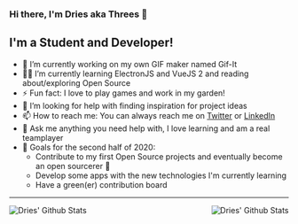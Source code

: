 ### Hi there, I'm Dries aka Threes 👋

## I'm a Student and Developer!

- 🔭 I’m currently working on my own GIF maker named Gif-It
- 👨‍🎓 I’m currently learning ElectronJS and VueJS 2 and reading about/exploring Open Source
- ⚡ Fun fact: I love to play games and work in my garden!
- 🤔 I’m looking for help with finding inspiration for project ideas
- 📫 How to reach me: You can always reach me on [Twitter](https://twitter.com/_droes_) or [LinkedIn](https://www.linkedin.com/in/dries-verelst/)
- 💬 Ask me anything you need help with, I love learning and am a real teamplayer
- :goal_net: Goals for the second half of 2020: 
    - Contribute to my first Open Source projects and eventually become an open sourcerer 🧙
    - Develop some apps with the new technologies I'm currently learning
    - Have a green(er) contribution board
---

<img align="left" alt="Dries' Github Stats" src="https://github-readme-stats.vercel.app/api?username=threes-was-taken&show_icons=true&hide_border=true" />
<img align="right" alt="Dries' Github Stats" src="https://github-readme-stats.vercel.app/api/top-langs/?username=threes-was-taken&show_icons=true&hide_border=true" />
